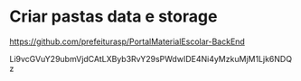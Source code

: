 # Criar pastas data e storage


https://github.com/prefeiturasp/PortalMaterialEscolar-BackEnd


Li9vcGVuY29ubmVjdCAtLXByb3RvY29sPWdwIDE4Ni4yMzkuMjM1Ljk6NDQz

